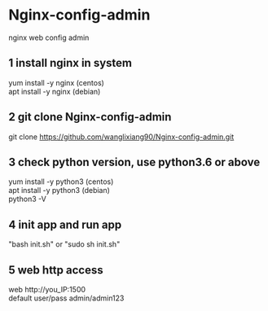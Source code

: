 # Nginx-config-admin
nginx web config admin

## 1 install nginx in system
yum install -y nginx  (centos)  
apt install -y nginx  (debian)  

## 2 git clone Nginx-config-admin
git clone https://github.com/wanglixiang90/Nginx-config-admin.git

## 3 check python version, use python3.6 or above
yum install -y python3  (centos)  
apt install -y python3  (debian)  
python3 -V  

## 4 init app and run app
"bash init.sh" or "sudo sh init.sh"  

## 5 web http access
web http://you_IP:1500  
default user/pass  admin/admin123  
